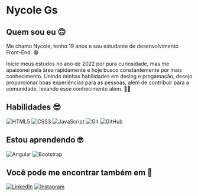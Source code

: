 # Nycole Gs 

## Quem sou eu 🙃
Me chamo Nycole, tenho 19 anos e sou estudante de desenvolvimento Front-End. 😁

Inicie meus estudos no ano de 2022 por pura curiosidade, mas me apaixonei pela área rapidamente e hoje busco constantemente por mais conhecimento. Unindo minhas habilidades em desing e progamação, desejo proporcionar boas experiências para as pessoas, além de contribuir para a comunidade, levando esse conhecimento além. 🚀💡
  

## Habilidades 😎
![HTML5](https://img.shields.io/badge/HTML5-122620?style=for-the-badge&logo=html5&logoColor=fff)
![CSS3](https://img.shields.io/badge/CSS3-122620?style=for-the-badge&logo=css3&logoColor=fff)
![JavaScript](https://img.shields.io/badge/JavaScript-122620?style=for-the-badge&logo=javascript&logoColor=fff)
![Git](https://img.shields.io/badge/Git-122620?style=for-the-badge&logo=git&logoColor=fff)
![GitHub](https://img.shields.io/badge/GitHub-122620?style=for-the-badge&logo=github&logoColor=fff) 

## Estou aprendendo 🤓
![Angular](https://img.shields.io/badge/Angular-122620?style=for-the-badge&logo=angular&logoColor=fff)
![Bootstrap](https://img.shields.io/badge/bootstrap-122620?style=for-the-badge&logo=bootstrap&logoColor=fff) 

## Você pode me encontrar também em 🧐
[![LinkedIn](https://img.shields.io/badge/LinkedIn-122620?style=for-the-badge&logo=linkedin&logoColor=fff)](https://www.linkedin.com/in/nycolegs/) 
[![Instagram](https://img.shields.io/badge/Instagram-122620?style=for-the-badge&logo=instagram&logoColor=fff)](https://www.instagram.com/nyck.dev/)

<!--
## Estatísticas do GitHub 🫡
![GitHub Stats](https://github-readme-stats.vercel.app/api?username=nyck-dev&theme=transparent&_color=000&border_color=009929&show_icons=true&icon_color=009929&title_color=009929&text_color=FFF)
-->
